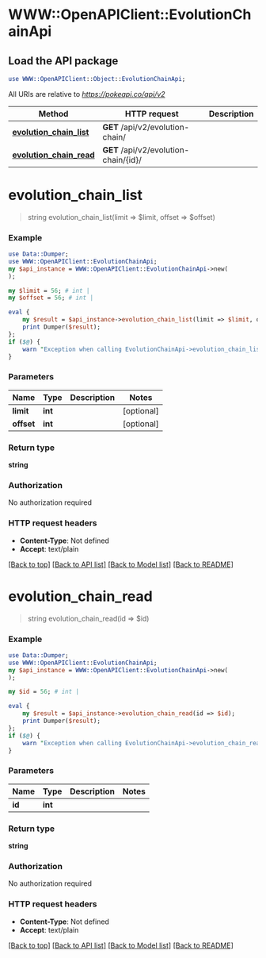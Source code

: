# WWW::OpenAPIClient::EvolutionChainApi

## Load the API package
```perl
use WWW::OpenAPIClient::Object::EvolutionChainApi;
```

All URIs are relative to *https://pokeapi.co/api/v2*

Method | HTTP request | Description
------------- | ------------- | -------------
[**evolution_chain_list**](EvolutionChainApi.md#evolution_chain_list) | **GET** /api/v2/evolution-chain/ | 
[**evolution_chain_read**](EvolutionChainApi.md#evolution_chain_read) | **GET** /api/v2/evolution-chain/{id}/ | 


# **evolution_chain_list**
> string evolution_chain_list(limit => $limit, offset => $offset)



### Example
```perl
use Data::Dumper;
use WWW::OpenAPIClient::EvolutionChainApi;
my $api_instance = WWW::OpenAPIClient::EvolutionChainApi->new(
);

my $limit = 56; # int | 
my $offset = 56; # int | 

eval {
    my $result = $api_instance->evolution_chain_list(limit => $limit, offset => $offset);
    print Dumper($result);
};
if ($@) {
    warn "Exception when calling EvolutionChainApi->evolution_chain_list: $@\n";
}
```

### Parameters

Name | Type | Description  | Notes
------------- | ------------- | ------------- | -------------
 **limit** | **int**|  | [optional] 
 **offset** | **int**|  | [optional] 

### Return type

**string**

### Authorization

No authorization required

### HTTP request headers

 - **Content-Type**: Not defined
 - **Accept**: text/plain

[[Back to top]](#) [[Back to API list]](../README.md#documentation-for-api-endpoints) [[Back to Model list]](../README.md#documentation-for-models) [[Back to README]](../README.md)

# **evolution_chain_read**
> string evolution_chain_read(id => $id)



### Example
```perl
use Data::Dumper;
use WWW::OpenAPIClient::EvolutionChainApi;
my $api_instance = WWW::OpenAPIClient::EvolutionChainApi->new(
);

my $id = 56; # int | 

eval {
    my $result = $api_instance->evolution_chain_read(id => $id);
    print Dumper($result);
};
if ($@) {
    warn "Exception when calling EvolutionChainApi->evolution_chain_read: $@\n";
}
```

### Parameters

Name | Type | Description  | Notes
------------- | ------------- | ------------- | -------------
 **id** | **int**|  | 

### Return type

**string**

### Authorization

No authorization required

### HTTP request headers

 - **Content-Type**: Not defined
 - **Accept**: text/plain

[[Back to top]](#) [[Back to API list]](../README.md#documentation-for-api-endpoints) [[Back to Model list]](../README.md#documentation-for-models) [[Back to README]](../README.md)


